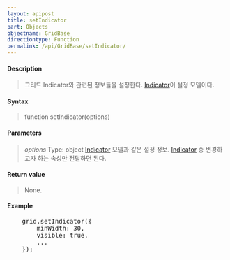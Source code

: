 ```yaml
---
layout: apipost
title: setIndicator
part: Objects
objectname: GridBase
directiontype: Function
permalink: /api/GridBase/setIndicator/
---
```



#### Description

> 그리드 Indicator와 관련된 정보들을 설정한다. [Indicator](/api/GridBase/)이 설정 모델이다.

#### Syntax

> function setIndicator(options)

#### Parameters

> *options*
> Type: object
> [Indicator](/api/GridBase/) 모델과 같은 설정 정보. [Indicator](/api/GridBase/) 중 변경하고자 하는 속성만 전달하면 된다.  

#### Return value

> None.

#### Example

<pre class="prettyprint">
    grid.setIndicator({
        minWidth: 30,
        visible: true,
        ...
    });
</pre>

